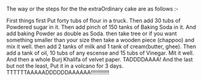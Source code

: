 The way or the steps for the the extraOrdinary cake are as follows :-

First things first Put forty tubs of flour in a truck.
Then add 30 tubs of Powdered sugar in it.
Then add pinch of 150 tanks of Baking Soda in it.
And add baking Powder as double as Soda.
then take tree or if you want something smaller than your size then take a wooden piece (chappoo) and mix it well.
then add 2 tanks of milk and 1 tank of cream(butter, ghee). Then add a tank of oil, 10 tubs of any escense and 15 tubs of Vinegar. Mit it well.
And then a whole Burj Khalifa of velvet paper.
TADDDDAAAA!
And the last but not the least, Put it in a volcano for 3 days.
TTTTTTAAAAADDDDDDAAAAAA!!!!!!!!!!!!